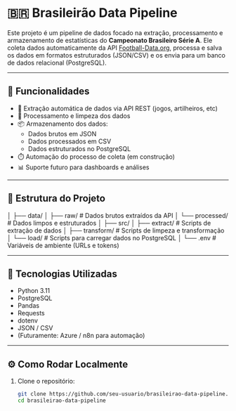 # 🇧🇷 Brasileirão Data Pipeline

Este projeto é um pipeline de dados focado na extração, processamento e armazenamento de estatísticas do **Campeonato Brasileiro Série A**. 
Ele coleta dados automaticamente da API [Football-Data.org](https://www.football-data.org/), processa e salva os dados em formatos estruturados (JSON/CSV) e os envia para um banco de dados relacional (PostgreSQL).

---

## 🚀 Funcionalidades

- 🔄 Extração automática de dados via API REST (jogos, artilheiros, etc)
- 🧹 Processamento e limpeza dos dados
- 📦 Armazenamento dos dados:
  - Dados brutos em JSON
  - Dados processados em CSV
  - Dados estruturados no PostgreSQL
- ⏱️ Automação do processo de coleta (em construção)
- 📊 Suporte futuro para dashboards e análises

---

## 🧱 Estrutura do Projeto

│
├── data/
│ ├── raw/ # Dados brutos extraídos da API
│ └── processed/ # Dados limpos e estruturados
│
├── src/
│ ├── extract/ # Scripts de extração de dados
│ ├── transform/ # Scripts de limpeza e transformação
│ └── load/ # Scripts para carregar dados no PostgreSQL
│
└── .env # Variáveis de ambiente (URLs e tokens)
 


---

## 🧪 Tecnologias Utilizadas

- Python 3.11
- PostgreSQL
- Pandas
- Requests
- dotenv
- JSON / CSV
- (Futuramente: Azure / n8n para automação)

---

## ⚙️ Como Rodar Localmente

1. Clone o repositório:
   ```bash
   git clone https://github.com/seu-usuario/brasileirao-data-pipeline.git
   cd brasileirao-data-pipeline
